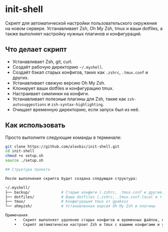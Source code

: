 # init-shell

Скрипт для автоматической настройки пользовательского окружения на новом сервере. Устанавливает Zsh, Oh My Zsh, tmux и ваши dotfiles, а также выполняет настройку нужных плагинов и конфигураций.

## Что делает скрипт

- Устанавливает Zsh, git, curl.
- Создаёт рабочую директорию `~/.myshell`.
- Создаёт бэкап старых конфигов, таких как `.zshrc`, `.tmux.conf` и других.
- Устанавливает свежую версию Oh My Zsh.
- Клонирует ваши dotfiles и конфигурацию tmux.
- Настраивает симлинки на конфиги.
- Устанавливает полезные плагины для Zsh, такие как `zsh-autosuggestions` и `zsh-syntax-highlighting`.
- Очищает временную директорию, если запуск был из неё.

## Как использовать

Просто выполните следующие команды в терминале:

```bash
git clone https://github.com/alexbic/init-shell.git
cd init-shell
chmod +x setup.sh
source ./setup.sh

## Структура проекта

После выполнения скрипта будет создана следующая структура:

~/.myshell/
├── backup/              # Старые конфиги (.zshrc, .tmux.conf и другие)
├── dotfiles/            # Ваши dotfiles (.zshrc, .tmux.conf.local и т.д.)
├── tmux/                # Конфигурация tmux от gpakosz
└── ohmyzsh/             # Установленная версия Oh My Zsh и плагины

Примечания
	•	Скрипт выполняет удаление старых конфигов и временных файлов, поэтому будьте внимательны, если у вас есть важные настройки в файлах, которые скрипт перемещает или удаляет.
	•	Скрипт автоматически настроит Zsh и tmux с вашими конфигами и установит полезные плагины для Zsh, такие как zsh-autosuggestions и zsh-syntax-highlighting.
